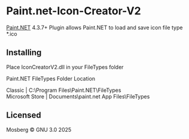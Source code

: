 # Paint.net-Icon-Creator-V2
[Paint.NET](http://www.getpaint.net) 4.3.7+ Plugin allows Paint.NET to load and save icon file type *.ico

## Installing 
Place IconCreatorV2.dll in your FileTypes folder

  Paint.NET FileTypes Folder Location
  
  Classic | C:\Program Files\Paint.NET\FileTypes    
  Microsoft Store | Documents\paint.net App Files\FileTypes

## Licensed
  Mosberg © GNU 3.0 2025
